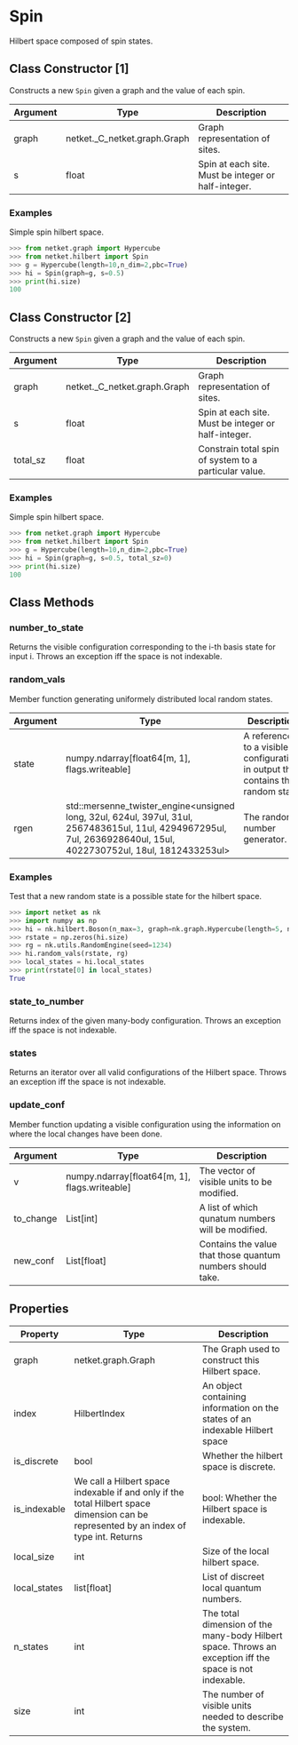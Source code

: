 # Spin
Hilbert space composed of spin states.

## Class Constructor [1]
Constructs a new ``Spin`` given a graph and the value of each spin.

|Argument|            Type            |                    Description                    |
|--------|----------------------------|---------------------------------------------------|
|graph   |netket._C_netket.graph.Graph|Graph representation of sites.                     |
|s       |float                       |Spin at each site. Must be integer or half-integer.|

### Examples
Simple spin hilbert space.

```python
>>> from netket.graph import Hypercube
>>> from netket.hilbert import Spin
>>> g = Hypercube(length=10,n_dim=2,pbc=True)
>>> hi = Spin(graph=g, s=0.5)
>>> print(hi.size)
100

```


## Class Constructor [2]
Constructs a new ``Spin`` given a graph and the value of each spin.

|Argument|            Type            |                     Description                     |
|--------|----------------------------|-----------------------------------------------------|
|graph   |netket._C_netket.graph.Graph|Graph representation of sites.                       |
|s       |float                       |Spin at each site. Must be integer or half-integer.  |
|total_sz|float                       |Constrain total spin of system to a particular value.|

### Examples
Simple spin hilbert space.

```python
>>> from netket.graph import Hypercube
>>> from netket.hilbert import Spin
>>> g = Hypercube(length=10,n_dim=2,pbc=True)
>>> hi = Spin(graph=g, s=0.5, total_sz=0)
>>> print(hi.size)
100

```



## Class Methods 
### number_to_state
Returns the visible configuration corresponding to the i-th basis state
for input i. Throws an exception iff the space is not indexable.



### random_vals
Member function generating uniformely distributed local random states.

|Argument|                                                                               Type                                                                               |                                   Description                                   |
|--------|------------------------------------------------------------------------------------------------------------------------------------------------------------------|---------------------------------------------------------------------------------|
|state   |numpy.ndarray[float64[m, 1], flags.writeable]                                                                                                                     |A reference to a visible configuration, in output this contains the random state.|
|rgen    |std::mersenne_twister_engine<unsigned long, 32ul, 624ul, 397ul, 31ul, 2567483615ul, 11ul, 4294967295ul, 7ul, 2636928640ul, 15ul, 4022730752ul, 18ul, 1812433253ul>|The random number generator.                                                     |

### Examples
Test that a new random state is a possible state for the hilbert
space.

```python
>>> import netket as nk
>>> import numpy as np
>>> hi = nk.hilbert.Boson(n_max=3, graph=nk.graph.Hypercube(length=5, n_dim=1))
>>> rstate = np.zeros(hi.size)
>>> rg = nk.utils.RandomEngine(seed=1234)
>>> hi.random_vals(rstate, rg)
>>> local_states = hi.local_states
>>> print(rstate[0] in local_states)
True

```



### state_to_number
Returns index of the given many-body configuration.
Throws an exception iff the space is not indexable.


### states
Returns an iterator over all valid configurations of the Hilbert space.
Throws an exception iff the space is not indexable.


### update_conf
Member function updating a visible configuration using the information on
where the local changes have been done.

|Argument |                    Type                     |                       Description                        |
|---------|---------------------------------------------|----------------------------------------------------------|
|v        |numpy.ndarray[float64[m, 1], flags.writeable]|The vector of visible units to be modified.               |
|to_change|List[int]                                    |A list of which qunatum numbers will be modified.         |
|new_conf |List[float]                                  |Contains the value that those quantum numbers should take.|

## Properties

|  Property  |                                                                            Type                                                                            |                                                      Description                                                       |
|------------|------------------------------------------------------------------------------------------------------------------------------------------------------------|------------------------------------------------------------------------------------------------------------------------|
|graph       |netket.graph.Graph                                                                                                                                          | The Graph used to construct this Hilbert space.                                                                        |
|index       |        HilbertIndex                                                                                                                                        | An object containing information on the states of an                indexable Hilbert space                            |
|is_discrete |bool                                                                                                                                                        | Whether the hilbert space is discrete.                                                                                 |
|is_indexable|        We call a Hilbert space indexable if and only if the total Hilbert space        dimension can be represented by an index of type int.        Returns|            bool: Whether the Hilbert space is indexable.                                                               |
|local_size  |int                                                                                                                                                         | Size of the local hilbert space.                                                                                       |
|local_states|list[float]                                                                                                                                                 | List of discreet local quantum numbers.                                                                                |
|n_states    |int                                                                                                                                                         | The total dimension of the many-body Hilbert space.                 Throws an exception iff the space is not indexable.|
|size        |int                                                                                                                                                         | The number of visible units needed to describe the system.                                                             |
